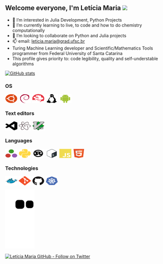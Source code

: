 ## Welcome everyone, I'm Letícia Maria <img src="https://media.giphy.com/media/hvRJCLFzcasrR4ia7z/giphy.gif" width="40px">

- 👀 I’m interested in Julia Development, Python Projects
- 🌱 I’m currently learning to live, to code and how to do chemistry computationally
- 💞️ I’m looking to collaborate on Python and Julia projects
- 📫 email: leticia.maria@grad.ufsc.br
- Turing Machine Learning developer and Scientific/Mathematics Tools programmer from Federal University of Santa Catarina
- This profile gives priority to: code legibility, quality and self-understable algorithms
<!-- TODO: Add last video link -->
 <div>
  <a href="https://github.com/Leticia-maria">
   
[![GitHub stats](https://github-readme-stats.vercel.app/api?username=Leticia-maria)](https://github.com/anuraghazra/github-readme-stats)

   </div>

<!-- TODO: Make technologies links takes you to repositories -->
 <h3>OS </h3>
 <div style="display: inline_block">
  <img align="center" alt="Lari-Ubuntu" height="30" width="40" src="https://raw.githubusercontent.com/devicons/devicon/master/icons/ubuntu/ubuntu-plain.svg"/>
  <img align="center" alt="Lari-Debian" height="30" width="40" src="https://raw.githubusercontent.com/devicons/devicon/master/icons/debian/debian-plain.svg"/>
  <img align="center" alt="Lari-RedHat" height="30" width="40" src="https://raw.githubusercontent.com/devicons/devicon/master/icons/redhat/redhat-plain.svg"/>
  <img align="center" alt="Lari-Linux" height="30" width="40" src="https://raw.githubusercontent.com/devicons/devicon/master/icons/linux/linux-plain.svg"/>
  <img align="center" alt="Lari-Android" height="30" width="40" src="https://raw.githubusercontent.com/devicons/devicon/master/icons/android/android-plain.svg"/>
</div>
   
</div>

   </div>

<!-- TODO: Make technologies links takes you to repositories -->
<h3>Text editors </h3>
<div style="display: inline_block">
 <img align="center" alt="Lari-VSCode" height="30" width="40" src="https://raw.githubusercontent.com/devicons/devicon/master/icons/vscode/vscode-plain.svg"/>
 <img align="center" alt="Lari-Atom" height="30" width="40" src="https://raw.githubusercontent.com/devicons/devicon/master/icons/atom/atom-original.svg"/>
 <img align="center" alt="Lari-Vim" height="30" width="40" src="https://raw.githubusercontent.com/devicons/devicon/master/icons/vim/vim-original.svg"/>
</div>
   
</div>

<!-- TODO: Make technologies links takes you to repositories -->
 <h3>Languages </h3>
 <div style="display: inline_block">
  <img align="center" alt="Lari-Julia" height="30" width="40" src="https://raw.githubusercontent.com/devicons/devicon/master/icons/julia/julia-original.svg"/>
  <img align="center" alt="Lari-Python" height="30" width="40" src="https://raw.githubusercontent.com/devicons/devicon/master/icons/python/python-plain.svg"/>
  <img align="center" alt="Lari-Rust" height="30" width="40" src="https://raw.githubusercontent.com/devicons/devicon/master/icons/rust/rust-plain.svg"/>
  <img align="center" alt="Lari-Bash" height="30" width="40" src="https://raw.githubusercontent.com/devicons/devicon/master/icons/bash/bash-original.svg"/>
  <img align="center" alt="Lari-Js" height="30" width="40" src="https://raw.githubusercontent.com/devicons/devicon/master/icons/javascript/javascript-plain.svg"/>
  <img align="center" alt="Lari-HTML" height="30" width="40" src="https://raw.githubusercontent.com/devicons/devicon/master/icons/html5/html5-original.svg"/>
</div>

</div>

<!-- TODO: Make technologies links takes you to repositories -->
 <h3>Technologies </h3>
 <div style="display: inline_block">
  <img align="center" alt="Lari-Docker" height="30" width="40" src="https://raw.githubusercontent.com/devicons/devicon/master/icons/docker/docker-original.svg"/>
  <img align="center" alt="Lari-git" height="30" width="40" src="https://raw.githubusercontent.com/devicons/devicon/master/icons/git/git-plain.svg"/>
  <img align="center" alt="Lari-github" height="30" width="40" src="https://raw.githubusercontent.com/devicons/devicon/master/icons/github/github-original.svg"/>
  <img align="center" alt="Lari-Kubernetes" height="30" width="40" src="https://raw.githubusercontent.com/devicons/devicon/master/icons/kubernetes/kubernetes-plain.svg"/>
</div>


![Leticia-maria gif](https://github.com/Leticia-maria/Leticia-maria/blob/output/github-contribution-grid-snake.svg)

[![Letícia Maria GitHub - Follow on Twitter](https://img.shields.io/twitter/follow/LetciaMariaPeq1?logo=twitter&style=for-the-badge&color=blue)](https://twitter.com/LetciaMariaPeq1)
<!---
Leticia-maria/Leticia-maria is a ✨ special ✨ repository because its `README.md` (this file) appears on your GitHub profile.
You can click the Preview link to take a look at your changes.
--->
